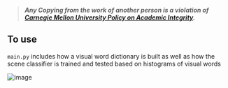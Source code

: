 > ***Any Copying from the work of another person is a violation of [Carnegie Mellon University Policy on Academic Integrity](https://www.cmu.edu/policies/student-and-student-life/academic-integrity.html).***
  
## To use
```main.py``` includes how a visual word dictionary is built as well as how the scene classifier is trained and tested based on histograms of visual words
  
![image](https://user-images.githubusercontent.com/44150278/136886336-e9075072-380a-4dbb-9338-4f023448f83b.png)
